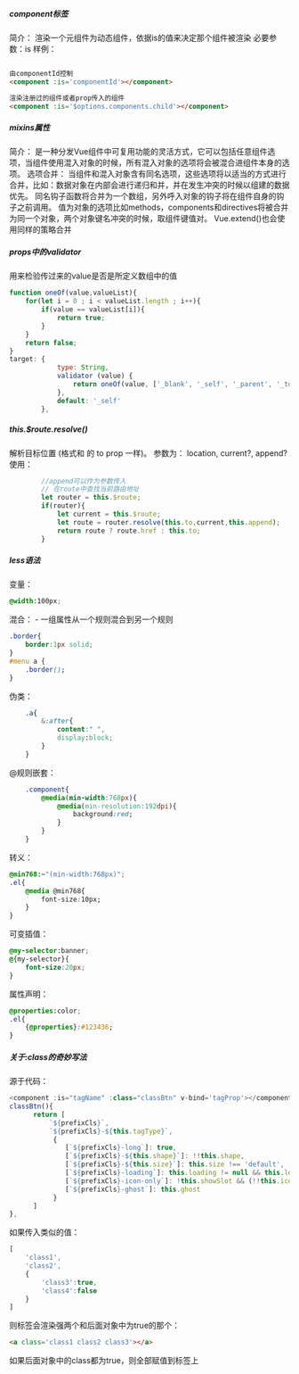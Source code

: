 ##### component标签
简介：
    渲染一个元组件为动态组件，依据is的值来决定那个组件被渲染
必要参数：is
样例：
```html

由componentId控制
<component :is='componentId'></component>

渲染注册过的组件或者prop传入的组件
<component :is='$options.components.child'></component>

```

##### mixins属性
简介：
    是一种分发Vue组件中可复用功能的灵活方式，它可以包括任意组件选项，当组件使用混入对象的时候，所有混入对象的选项将会被混合进组件本身的选项。
选项合并：
    当组件和混入对象含有同名选项，这些选项将以适当的方式进行合并，比如：数据对象在内部会进行递归和并，并在发生冲突的时候以组建的数据优先。
    同名钩子函数将合并为一个数组，另外呼入对象的钩子将在组件自身的钩子之前调用。
    值为对象的选项比如methods，components和directives将被合并为同一个对象，两个对象键名冲突的时候，取组件键值对。
    Vue.extend()也会使用同样的策略合并

##### props中的validator 
用来检验传过来的value是否是所定义数组中的值
```javascript
function oneOf(value,valueList){
    for(let i = 0 ; i < valueList.length ; i++){
        if(value == valueList[i]){
            return true;
        }
    }
    return false;
}
target: {
            type: String,
            validator (value) {
                return oneOf(value, ['_blank', '_self', '_parent', '_top']);
            },
            default: '_self'
        },

```

##### this.$route.resolve()
解析目标位置 (格式和 <router-link> 的 to prop 一样)。
参数为：
location, current?, append?
使用：
```javascript
		//append可以作为参数传入
		// 在route中查找当前路由地址
		let router = this.$route;
		if(router){
			let current = this.$route;
			let route = router.resolve(this.to,current,this.append);
			return route ? route.href : this.to;
		}

```

##### less语法
变量：
```css
@width:100px;
```
混合： - 一组属性从一个规则混合到另一个规则
```css
.border{
	border:1px solid;
}
#menu a {
	.border();
}
```
伪类：
```css
	.a{
		&:after{
			content:" ",
			display:block;
		}
	}
```
@规则嵌套：
```css
	.component{
		@media(min-width:768px){
			@media(min-resolution:192dpi){
				background:red;
			}
		}
	}
```
转义：
```css
@min768:~"(min-width:768px)";
.el{
	@media @min768{
		font-size:10px;
	}
}
```
可变插值：
```css
@my-selector:banner;
@{my-selector}{
	font-size:20px;
}
```
属性声明：
```css
@properties:color;
.el{
	{@properties}:#123436;
}
```
##### 关于:class的奇妙写法
源于代码：
```javascript
<component :is="tagName" :class="classBtn" v-bind='tagProp'></component>
classBtn(){
      return [
		  `${prefixCls}`,
		  `${prefixCls}-${this.tagType}`,
		   {
			  [`${prefixCls}-long`]: true,
			  [`${prefixCls}-${this.shape}`]: !!this.shape,
			  [`${prefixCls}-${this.size}`]: this.size !== 'default',
			  [`${prefixCls}-loading`]: this.loading != null && this.loading,
			  [`${prefixCls}-icon-only`]: !this.showSlot && (!!this.icon || !!this.customIcon || this.loading),
			  [`${prefixCls}-ghost`]: this.ghost
		   }
	  ]
},
```
如果传入类似的值：
```javascript
[
	'class1',
	'class2',
	{
		'class3':true,
		'class4':false
	}
]
```
则标签会渲染强两个和后面对象中为true的那个：
```html
<a class='class1 class2 class3'></a>
```
如果后面对象中的class都为true，则全部赋值到标签上